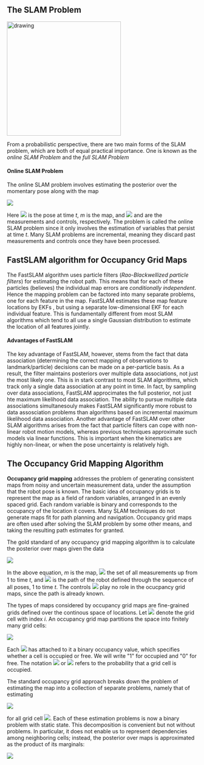 
## The SLAM Problem

<img src="https://d3i71xaburhd42.cloudfront.net/f29bff9cf75ed6f632cead2a57552f03e7188df6/12-Figure37.8-1.png" alt="drawing" style=" width: 300px" />

From a probabilistic perspective, there are two main forms of the SLAM problem, which are both of equal practical importance.
One is known as the *online SLAM Problem* and the *full SLAM Problem*

#### Online SLAM Problem

The online SLAM problem involves estimating the posterior over the momentary pose along with the map

<img src="https://latex.codecogs.com/gif.latex?\inline&space;p(x_t&space;,&space;m&space;|&space;z_{1:t},&space;u_{1:t})" /> 

Here <img src="https://latex.codecogs.com/gif.latex?\inline&space;x_{t}" /> is the pose at time *t*, *m* is the map,
and <img src="https://latex.codecogs.com/gif.latex?\inline&space;z_{1:t}" /> and 
<src img="https://latex.codecogs.com/gif.latex?\inline&space;u_{1:t}" /> are the measurements and controls, respectively.
The problem is called the online SLAM problem since it only involves the estimation of variables that persist at time *t*.
Many SLAM problems are incremental, meaning they discard past measurements and controls once they have been processed.

## FastSLAM algorithm for Occupancy Grid Maps

The FastSLAM algorithm uses particle filters (*Rao-Blackwellized particle filters*) for estimating the robot path. This means
that for each of these particles (believes) the individual map errors are *conditionally independent*. Hence the mapping problem
can be factored into many separate problems, one for each feature in the map. FastSLAM estimates these map feature locations by EKFs
, but using a separate low-dimensional EKF for each individual feature. This is fundamentally different from most SLAM
algorithms which tend to all use a single Gaussian distribution to estimate the location of all features jointly.

#### Advantages of FastSLAM

The key advantage of FastSLAM, however, stems from the fact that data association (determining the correct mapping
of observations to landmark/particle) decisions can be made on a per-particle basis.
As a result, the filter maintains posteriors over multiple data associations, not just the most likely one. This is in stark
contrast to most SLAM algorithms, which track only a single data association at any point in time. In fact, by sampling over
data associations, FastSLAM approcimates the full posterior, not just hte maximum likelihood data association. The ability
to pursue multiple data associations simultanesouly makes FastSLAM significantly more robust to data assosciation problems
than algorithms based on incremental maximum likelihood data association. Another advantage of FastSLAM over other SLAM
algorithms arises from the fact that particle filters can cope with non-linear robot motion models, whereas previous
techniques approximate such models via linear functions. This is important when the kinematics are highly non-linear, or when
the pose uncertainty is relatively high.

## The Occupancy Grid Mapping Algorithm

**Occupancy grid mapping** addresses the problem of generating consistent maps from noisy and uncertain measurement data,
under the assumption that the robot pose is known. The basic idea of occupancy grids is to represent the map as a field
of random variables, arranged in an evenly spaced grid. Each random variable is binary and corresponds to the occupancy
of the location it covers. Many SLAM techniques do not generate maps fit for path planning and navigation. Occupancy grid
maps are often used after solving the SLAM problem by some other means, and taking the resulting path estimates for granted.

The gold standard of any occupancy grid mapping algorithm is to calculate the posterior over maps given the data

<img src="https://latex.codecogs.com/gif.latex?p(m|z_{1:t},&space;x_{1:t})" />


In the above equation, *m* is the map, <img src="https://latex.codecogs.com/gif.latex?\inline&space;z_{1:t}" /> the set of
all measurements up from 1 to time *t*, and <img src="https://latex.codecogs.com/gif.latex?\inline&space;x_{1:t}" /> is the path of
the robot defined through the sequence of all poses, 1 to time *t*. The controls <img src="https://latex.codecogs.com/gif.latex?\inline&space;u_{1:t}" />
play no role in the ocucpancy grid maps, since the path is already known. 

The types of maps considered by occupancy grid maps are fine-grained grids defined over the continous space of locations.
Let <img src="https://latex.codecogs.com/gif.latex?\inline&space;m_{i}" /> denote the grid cell with index *i*. An occupancy
grid map partitions the space into finitely many grid cells:

<img src="https://latex.codecogs.com/gif.latex?m&space;=&space;\{&space;\boldsymbol{m}_i&space;\}" />

Each <img src="https://latex.codecogs.com/gif.latex?\inline&space;\boldsymbol{m}_i" /> has attached to it a binary
occupancy value, which specifies whether a cell is occupied or free. We will write "1" for occupied and "0" for free.
The notation <img src="https://latex.codecogs.com/gif.latex?\inline&space;p&space;(\boldsymbol{m}_i&space;=&space;1)" />
or <img src="https://latex.codecogs.com/gif.latex?\inline&space;p&space;(\boldsymbol{m}_i)" /> refers to the probability
that a grid cell is occupied.

The standard occupancy grid approach breaks down the problem of estimating the map into a collection of separate problems,
namely that of estimating

<img src="https://latex.codecogs.com/gif.latex?p&space;(\boldsymbol{m}_i&space;|&space;z_{1:t},&space;x_{1:t})" />

for all grid cell <img src="https://latex.codecogs.com/gif.latex?\inline&space;m_{i}" />. Each of these estimation problems is now
a binary problem with static state. This decomposition is convenient but not without problems. In particular, it does not
enable us to represent dependencies among neighboring cells; instead, the posterior over maps is approximated as the product of its marginals:

<img src="https://latex.codecogs.com/gif.latex?p&space;(m_i&space;|&space;z_{1:t},&space;x_{1:t})&space;=&space;\prod_{i}&space;p&space;(\boldsymbol{m}_i&space;|&space;z_{1:t},&space;x_{1:t})" />